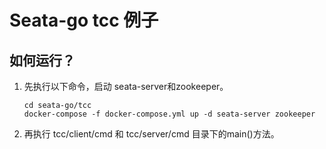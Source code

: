 # Seata-go tcc 例子

## 如何运行？

1. 先执行以下命令，启动 seata-server和zookeeper。

   ~~~shell
   cd seata-go/tcc
   docker-compose -f docker-compose.yml up -d seata-server zookeeper
   ~~~

2. 再执行 tcc/client/cmd 和 tcc/server/cmd 目录下的main()方法。